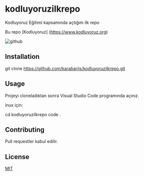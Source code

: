 # kodluyoruzilkrepo
Kodluyoruz Eğitimi kapsamında açtığım ilk repo

Bu repo [Kodluyoruz] (https://www.kodluyoruz.org)

![github](figures/github.png)

## Installation

git clone https://github.com/karabariis/kodluyoruzilkrepo.git

## Usage

Projeyi cloneladıktan sonra Visual Studio Code programında açınız.

inux için:

cd kodluyoruzilkrepo
code .

## Contributing
Pull requestler kabul edilir.

## License
[MIT](https://choosealicense.com/licenses/mit/)
